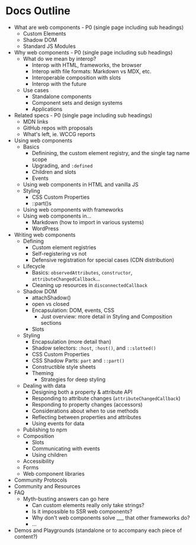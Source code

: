 # Docs Outline

* What are web components - P0 (single page including sub headings)
  * Custom Elements
  * Shadow DOM
  * Standard JS Modules
* Why web components  - P0 (single page including sub headings)
  * What do we mean by interop?
    * Interop with HTML, frameworks, the browser
    * Interop with file formats: Markdown vs MDX, etc.
    * Interoperable composition with slots
    * Interop with the future
  * Use cases
    * Standalone components
    * Component sets and design systems
    * Applications
* Related specs  - P0 (single page including sub headings)
  * MDN links
  * GitHub repos with proposals
  * What's left, ie. WCCG reports
* Using web components
  * Basics
    * Definining, the custom element registry, and the single tag name scope
    * Upgrading, and `:defined`
    * Children and slots
    * Events
  * Using web components in HTML and vanilla JS
  * Styling
    * CSS Custom Properties
    * ::part()s
  * Using web components with frameworks
  * Using web components in...
    * Markdown (how to import in various systems)
    * WordPress
* Writing web components
  * Defining
    * Custom element registries
    * Self-registering vs not
    * Defensive registration for special cases (CDN distribution)
  * Lifecycle
    * Basics: `observedAttributes`, `constructor`, `attributeChangedCallback`...
    * Cleaning up resources in `disconnectedCallback`
  * Shadow DOM
    * attachShadow()
    * open vs closed
    * Encapsulation: DOM, events, CSS
      * Just overview: more detail in Styling and Composition sections
    * Slots
  * Styling
    * Encapsulation (more detail than)
    * Shadow selectors: `:host`, `:host()`, and `::slotted()`
    * CSS Custom Properties
    * CSS Shadow Parts: `part` and `::part()`
    * Constructible style sheets
    * Theming
      * Strategies for deep styling
  * Dealing with data
    * Designing both a property & attribute API
    * Responding to attribute changes (`attributeChangedCallback`)
    * Responding to property changes (accessors)
    * Considerations about when to use methods
    * Reflecting between properties and attributes
    * Using events for data
  * Publishing to npm
  * Composition
    * Slots
    * Communicating with events
    * Using children
  * Accessibility
  * Forms
  * Web component libraries
* Community Protocols
* Community and Resources
* FAQ
  * Myth-busting answers can go here
    * Can custom elements really only take strings?
    * Is it impossible to SSR web components?
    * Why don't web components solve ___ that other frameworks do?
    * ...
* Demos and Playgrounds (standalone or to accompany each piece of content?)
